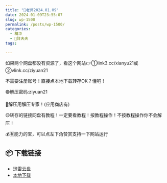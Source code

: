 ```yaml
---
title: "🌸老师2024.01.09"
date: 2024-01-09T23:55:07
slug: wp-1500
permalink: /posts/wp-1500/
categories:
  - 精华
  - 🌸臂夫夫
tags:

---
```


如果两个网盘都没有资源了，看这个网站👉①link3.cc/xianyu21或②vlink.cc/ziyuan21

不需要注册账号！直接点本地下载转存OK？懂吧！

🟢解压密码:ziyuan21

🔵解压用解压专家！(应用商店有)

🟡转存的链接网盘有教程！一定要看教程！按教程操作！不按教程操作你不会解压！

💰🈶能力的宝，可以点左下角赞赏支持一下网站运行

## 📦 下载链接
- [迅雷云盘](https://blziyuan21.com/pay-download/1500?key=24224dda26&down_id=0)
- [本地下载](https://blziyuan21.com/pay-download/1500?key=24224dda26&down_id=1)

